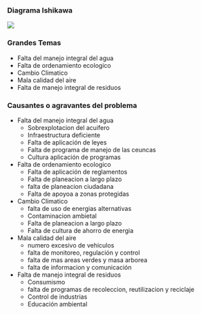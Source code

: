 
### Diagrama Ishikawa

<a href="ct-sustentabilidad-medio-ambiente/diagrama.jpg"><img class="contenido-imagen" src="ct-sustentabilidad-medio-ambiente/diagrama-previa.jpg"></a>

### Grandes Temas

* Falta del manejo integral del agua
* Falta de ordenamiento ecologico
* Cambio Climatico
* Mala calidad  del aire
* Falta de manejo integral de residuos

### Causantes o agravantes del problema

* Falta del manejo integral del agua
    * Sobrexplotacion del acuifero
    * Infraestructura deficiente
    * Falta de aplicación de leyes
    * Falta de programa de manejo de las ceuncas
    * Cultura aplicación de programas
* Falta de ordenamiento ecologico
    * Falta de aplicación de reglamentos
    * Falta de planeacion a largo plazo
    * falta de planeacion ciudadana
    * Falta de apoyoa a zonas protegidas
* Cambio Climatico
    * falta de uso de energias alternativas
    * Contaminacion ambietal
    * Falta de planeacion a largo plazo
    * Falta de cultura de ahorro de energia
* Mala calidad  del aire
    * numero excesivo de vehiculos
    * falta de monitoreo, regulación y control
    * falta de mas areas verdes y masa arborea
    * falta de informacion y comunicación
* Falta de manejo integral de residuos
    * Consumismo
    * falta de programas de recoleccion, reutilizacion y reciclaje
    * Control de industrias
    * Educación ambiental
